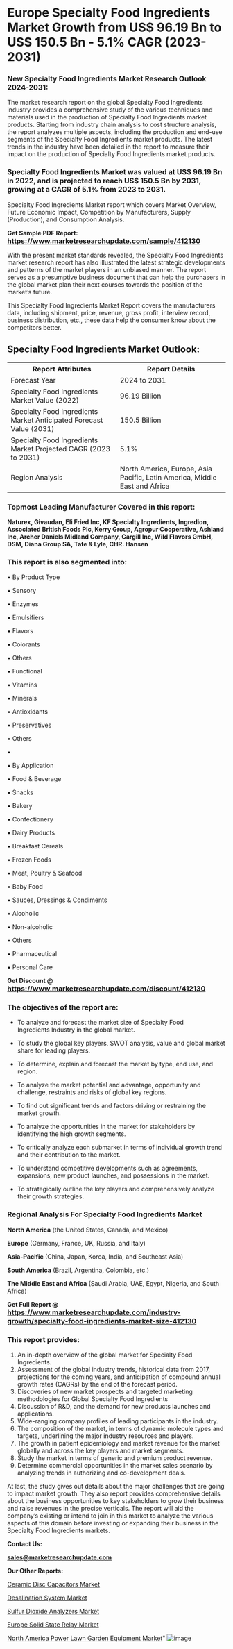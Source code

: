 # Europe Specialty Food Ingredients Market Growth from US$ 96.19 Bn to US$ 150.5 Bn - 5.1% CAGR (2023-2031)

<strong><h3>New Specialty Food Ingredients Market Research Outlook 2024-2031:</h3></strong>

The market research report on the global Specialty Food Ingredients industry provides a comprehensive study of the various techniques and materials used in the production of Specialty Food Ingredients market products. Starting from industry chain analysis to cost structure analysis, the report analyzes multiple aspects, including the production and end-use segments of the Specialty Food Ingredients market products. The latest trends in the industry have been detailed in the report to measure their impact on the production of Specialty Food Ingredients market products.

<strong><h3>Specialty Food Ingredients Market was valued at US$ 96.19 Bn in 2022, and is projected to reach US$ 150.5 Bn by 2031, growing at a CAGR of 5.1% from 2023 to 2031.</h3></strong>

Specialty Food Ingredients Market report which covers Market Overview, Future Economic Impact, Competition by Manufacturers, Supply (Production), and Consumption Analysis.

<strong>Get Sample PDF Report: <a href=https://www.marketresearchupdate.com/sample/412130><font size=3 color=#0000ff>https://www.marketresearchupdate.com/sample/412130</font></a></strong>

With the present market standards revealed, the Specialty Food Ingredients market research report has also illustrated the latest strategic developments and patterns of the market players in an unbiased manner. The report serves as a presumptive business document that can help the purchasers in the global market plan their next courses towards the position of the market’s future.

This Specialty Food Ingredients Market Report covers the manufacturers data, including shipment, price, revenue, gross profit, interview record, business distribution, etc., these data help the consumer know about the competitors better.

<html>
<body>

<h2>Specialty Food Ingredients Market Outlook:</h2>

<table>
  <tr>
    <th>Report Attributes</th>
    <th>Report Details</th>
  </tr>
  <tr>
    <td>Forecast Year</td>
    <td>2024 to 2031</td>
  </tr>
  <tr>
    <td>Specialty Food Ingredients Market Value (2022)</td>
    <td>96.19 Billion</td>
  </tr>
  <tr>
    <td>Specialty Food Ingredients Market Anticipated Forecast Value (2031)</td>
    <td>150.5 Billion</td>
  </tr>
  <tr>
    <td>Specialty Food Ingredients Market Projected CAGR (2023 to 2031)</td>
    <td>5.1%</td>
  </tr>
  <tr>
    <td>Region Analysis</td>
    <td>North America, Europe, Asia Pacific, Latin America, Middle East and Africa</td>
  </tr>
</table>

</body>
</html>

<strong><h3>Topmost Leading Manufacturer Covered in this report:</h3></strong>

<strong>Naturex, Givaudan, Eli Fried Inc, KF Specialty Ingredients, Ingredion, Associated British Foods Plc, Kerry Group, Agropur Cooperative, Ashland Inc, Archer Daniels Midland Company, Cargill Inc, Wild Flavors GmbH, DSM, Diana Group SA, Tate & Lyle, CHR. Hansen</strong>

<strong><h3>This report is also segmented into:</h3></strong>

• By Product Type 

• Sensory

• Enzymes

• Emulsifiers

• Flavors

• Colorants

• Others

• Functional

• Vitamins

• Minerals

• Antioxidants

• Preservatives

• Others

• 

• By Application

• Food & Beverage

• Snacks

• Bakery

• Confectionery

• Dairy Products

• Breakfast Cereals

• Frozen Foods

• Meat, Poultry & Seafood

• Baby Food

• Sauces, Dressings & Condiments

• Alcoholic

• Non-alcoholic

• Others

• Pharmaceutical

• Personal Care

<strong>Get Discount @ <a href=https://www.marketresearchupdate.com/discount/412130><font size=3 color=#0000ff>https://www.marketresearchupdate.com/discount/412130</font></a></strong>

<strong><h3>The objectives of the report are:</h3></strong>

- To analyze and forecast the market size of Specialty Food Ingredients Industry in the global market.

- To study the global key players, SWOT analysis, value and global market share for leading players.

- To determine, explain and forecast the market by type, end use, and region.

- To analyze the market potential and advantage, opportunity and challenge, restraints and risks of global key regions.

- To find out significant trends and factors driving or restraining the market growth.

- To analyze the opportunities in the market for stakeholders by identifying the high growth segments.

- To critically analyze each submarket in terms of individual growth trend and their contribution to the market.

- To understand competitive developments such as agreements, expansions, new product launches, and possessions in the market.

- To strategically outline the key players and comprehensively analyze their growth strategies.

<strong><h3>Regional Analysis For Specialty Food Ingredients Market</h3></strong>

<strong>North America</strong> (the United States, Canada, and Mexico)

<strong>Europe</strong> (Germany, France, UK, Russia, and Italy)

<strong>Asia-Pacific</strong> (China, Japan, Korea, India, and Southeast Asia)

<strong>South America</strong> (Brazil, Argentina, Colombia, etc.)

<strong>The Middle East and Africa</strong> (Saudi Arabia, UAE, Egypt, Nigeria, and South Africa)

<strong>Get Full Report @ <a href=https://www.marketresearchupdate.com/industry-growth/specialty-food-ingredients-market-size-412130><font size=3 color=#0000ff>https://www.marketresearchupdate.com/industry-growth/specialty-food-ingredients-market-size-412130</font></a></strong>

<strong><h3>This report provides:</h3></strong>
<ol>
  <li>An in-depth overview of the global market for Specialty Food Ingredients.</li>
  <li>Assessment of the global industry trends, historical data from 2017, projections for the coming years, and anticipation of compound annual growth rates (CAGRs) by the end of the forecast period.</li>
  <li>Discoveries of new market prospects and targeted marketing methodologies for Global Specialty Food Ingredients</li>
  <li>Discussion of R&amp;D, and the demand for new products launches and applications.</li>
  <li>Wide-ranging company profiles of leading participants in the industry.</li>
  <li>The composition of the market, in terms of dynamic molecule types and targets, underlining the major industry resources and players.</li>
  <li>The growth in patient epidemiology and market revenue for the market globally and across the key players and market segments.</li>
  <li>Study the market in terms of generic and premium product revenue.</li>
  <li>Determine commercial opportunities in the market sales scenario by analyzing trends in authorizing and co-development deals.</li>
</ol>

At last, the study gives out details about the major challenges that are going to impact market growth. They also report provides comprehensive details about the business opportunities to key stakeholders to grow their business and raise revenues in the precise verticals. The report will aid the company’s existing or intend to join in this market to analyze the various aspects of this domain before investing or expanding their business in the Specialty Food Ingredients markets.

<strong>Contact Us:</strong>

<strong>sales@marketresearchupdate.com</strong>

<strong>Our Other Reports:</strong>

<a href=https://www.linkedin.com/pulse/ceramic-disc-capacitors-market-size-growth-set>Ceramic Disc Capacitors Market</a>

<a href=https://www.linkedin.com/pulse/desalination-system-market-size-set-grow-remarkable>Desalination System Market</a>

<a href=https://www.linkedin.com/pulse/sulfur-dioxide-analyzers-market-report-2023-top-company>Sulfur Dioxide Analyzers Market</a>

<a href=https://www.linkedin.com/pulse/europe-solid-state-relay-market-2023-current>Europe Solid State Relay Market</a>

<a href=https://www.linkedin.com/pulse/north-america-power-lawn-garden-equipment-market-analysis>North America Power Lawn Garden Equipment Market</a>"
![image](https://github.com/rutujamande/Market-Report-Analysis/assets/158454097/ec2b8a6e-f913-4d15-b7bb-8ef144c4ce73)
